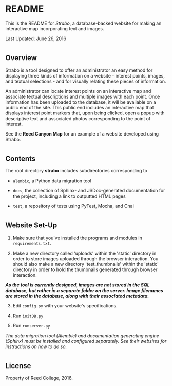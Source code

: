 README
======

This is the README for *Strabo*, a database-backed website for
making an interactive map incorporating text and images. 

Last Updated: June 26, 2016

#

Overview
--------
Strabo is a tool designed to offer an administrator an easy method 
for displaying three kinds of information on a website - interest points, images, and textual selections - and for visually relating these pieces of information. 

An administrator can locate interest points on an interactive map and associate textual descriptions and multiple images with each point. 
Once information has been uploaded to the database, it will
be available on a public end of the site. This public end
includes an interactive map that displays interest point markers that, upon being clicked, open a popup with descriptive text and associated photos corresponding to the point of interest. 

See the **Reed Canyon Map** for an example of a website developed using Strabo.

#

Contents
--------
The root directory **strabo** includes subdirectories corresponding to

- ``alembic``, a Python data migration tool 

- ``docs``, the collection of Sphinx- and JSDoc-generated documentation for the project, including a link to outputted HTML pages

- ``test``, a repository of tests using PyTest, Mocha, and Chai

#

Website Set-Up
--------------

1. Make sure that you've installed the programs and modules in ``requirements.txt``.

2. Make a new directory called 'uploads' within the 'static' directory in order to store images uploaded through the browser interaction. You should also make a new directory 'test_thumbnails' within the 'static' directory in order to hold the thumbnails generated through browser interaction.

***As the tool is currently designed, images are not stored in 
the SQL database, but rather in a separate folder on the server. 
Image filenames are stored in the database, along with their 
associated metadata.***

3. Edit ``config.py`` with your website's specifications.

4. Run ``initDB.py``

5. Run ``runserver.py``



*The data migration tool (Alembic) and documentation generating engine (Sphinx) must be installed and configured separately. See their websites for instructions on how to do so.*

#

License
-------
Property of Reed College, 2016.
